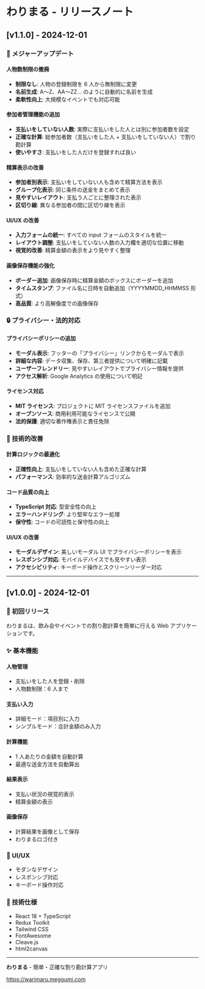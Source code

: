 # わりまる - リリースノート

## [v1.1.0] - 2024-12-01

### 🚀 メジャーアップデート

#### 人物数制限の撤廃

- **制限なし**: 人物の登録制限を 6 人から無制限に変更
- **名前生成**: A〜Z、AA〜ZZ... のように自動的に名前を生成
- **柔軟性向上**: 大規模なイベントでも対応可能

#### 参加者管理機能の追加

- **支払いをしていない人数**: 実際に支払いをした人とは別に参加者数を設定
- **正確な計算**: 総参加者数（支払いをした人 + 支払いをしていない人）で割り勘計算
- **使いやすさ**: 支払いをした人だけを登録すれば良い

#### 精算表示の改善

- **参加者別表示**: 支払いをしていない人も含めて精算方法を表示
- **グループ化表示**: 同じ条件の送金をまとめて表示
- **見やすいレイアウト**: 支払う人ごとに整理された表示
- **区切り線**: 異なる参加者の間に区切り線を表示

#### UI/UX の改善

- **入力フォームの統一**: すべての input フォームのスタイルを統一
- **レイアウト調整**: 支払いをしていない人数の入力欄を適切な位置に移動
- **視覚的改善**: 精算金額の表示をより見やすく整理

#### 画像保存機能の強化

- **ボーダー追加**: 画像保存時に精算金額のボックスにボーダーを追加
- **タイムスタンプ**: ファイル名に日時を自動追加（YYYYMMDD_HHMMSS 形式）
- **高品質**: より高解像度での画像保存

### 🔒 プライバシー・法的対応

#### プライバシーポリシーの追加

- **モーダル表示**: フッターの「プライバシー」リンクからモーダルで表示
- **詳細な内容**: データ収集、保存、第三者提供について明確に記載
- **ユーザーフレンドリー**: 見やすいレイアウトでプライバシー情報を提供
- **アクセス解析**: Google Analytics の使用について明記

#### ライセンス対応

- **MIT ライセンス**: プロジェクトに MIT ライセンスファイルを追加
- **オープンソース**: 商用利用可能なライセンスで公開
- **法的保護**: 適切な著作権表示と責任免除

### 🔧 技術的改善

#### 計算ロジックの最適化

- **正確性向上**: 支払いをしていない人も含めた正確な計算
- **パフォーマンス**: 効率的な送金計算アルゴリズム

#### コード品質の向上

- **TypeScript 対応**: 型安全性の向上
- **エラーハンドリング**: より堅牢なエラー処理
- **保守性**: コードの可読性と保守性の向上

#### UI/UX の改善

- **モーダルデザイン**: 美しいモーダル UI でプライバシーポリシーを表示
- **レスポンシブ対応**: モバイルデバイスでも見やすい表示
- **アクセシビリティ**: キーボード操作とスクリーンリーダー対応

---

## [v1.0.0] - 2024-12-01

### 🎉 初回リリース

わりまるは、飲み会やイベントでの割り勘計算を簡単に行える Web アプリケーションです。

### ✨ 基本機能

#### 人物管理

- 支払いをした人を登録・削除
- 人物数制限：6 人まで

#### 支払い入力

- 詳細モード：項目別に入力
- シンプルモード：合計金額のみ入力

#### 計算機能

- 1 人あたりの金額を自動計算
- 最適な送金方法を自動算出

#### 結果表示

- 支払い状況の視覚的表示
- 精算金額の表示

#### 画像保存

- 計算結果を画像として保存
- わりまるロゴ付き

### 🎨 UI/UX

- モダンなデザイン
- レスポンシブ対応
- キーボード操作対応

### 🔧 技術仕様

- React 18 + TypeScript
- Redux Toolkit
- Tailwind CSS
- FontAwesome
- Cleave.js
- html2canvas

---

**わりまる** - 簡単・正確な割り勘計算アプリ

https://warimaru.meggumi.com
